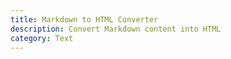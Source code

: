 ```yaml
---
title: Markdown to HTML Converter
description: Convert Markdown content into HTML
category: Text
---
```

